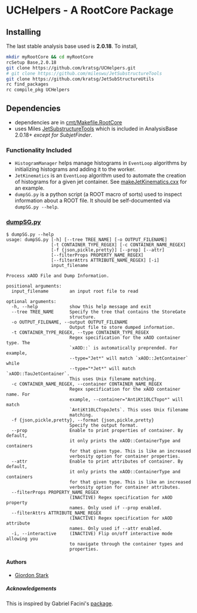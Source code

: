# UCHelpers - A RootCore Package

## Installing
The last stable analysis base used is **2.0.18**. To install,
```bash
mkdir myRootCore && cd myRootCore
rcSetup Base,2.0.18
git clone https://github.com/kratsg/UCHelpers.git
# git clone https://github.com/mileswu/JetSubstructureTools
git clone https://github.com/kratsg/JetSubStructureUtils
rc find_packages
rc compile_pkg UCHelpers
```

## Dependencies
 - dependencies are in [cmt/Makefile.RootCore](cmt/Makefile.RootCore)
 - uses Miles [JetSubstructureTools](https://github.com/mileswu/JetSubstructureTools) which is included in AnalysisBase 2.0.18+ _except for SubjetFinder_.

### Functionality Included
 - `HistogramManager` helps manage histograms in `EventLoop` algorithms by initializing histograms and adding it to the worker.
 - `JetKinematics` is an `EventLoop` algorithm used to automate the creation of histograms for a given jet container. See [makeJetKinematics.cxx](util/makeJetKinematics.cxx) for an example.
 - `dumpSG.py` is a python script (a ROOT macro of sorts) used to inspect information about a ROOT file. It should be self-documented via `dumpSG.py --help`.

### [dumpSG.py](scripts/dumpSG.py)
```
$ dumpSG.py --help
usage: dumpSG.py [-h] [--tree TREE_NAME] [-o OUTPUT_FILENAME]
                 [-t CONTAINER_TYPE_REGEX] [-c CONTAINER_NAME_REGEX]
                 [-f {json,pickle,pretty}] [--prop] [--attr]
                 [--filterProps PROPERTY_NAME_REGEX]
                 [--filterAttrs ATTRIBUTE_NAME_REGEX] [-i]
                 input_filename

Process xAOD File and Dump Information.

positional arguments:
  input_filename        an input root file to read

optional arguments:
  -h, --help            show this help message and exit
  --tree TREE_NAME      Specify the tree that contains the StoreGate
                        structure.
  -o OUTPUT_FILENAME, --output OUTPUT_FILENAME
                        Output file to store dumped information.
  -t CONTAINER_TYPE_REGEX, --type CONTAINER_TYPE_REGEX
                        Regex specification for the xAOD container type. The
                        `xAOD::` is automatically preprended. For example,
                        --type="Jet*" will match `xAOD::JetContainer` while
                        --type="*Jet*" will match `xAOD::TauJetContainer`.
                        This uses Unix filename matching.
  -c CONTAINER_NAME_REGEX, --container CONTAINER_NAME_REGEX
                        Regex specification for the xAOD container name. For
                        example, --container="AntiKt10LCTopo*" will match
                        `AntiKt10LCTopoJets`. This uses Unix filename
                        matching.
  -f {json,pickle,pretty}, --format {json,pickle,pretty}
                        Specify the output format.
  --prop                Enable to print properties of container. By default,
                        it only prints the xAOD::ContainerType and containers
                        for that given type. This is like an increased
                        verbosity option for container properties.
  --attr                Enable to print attributes of container. By default,
                        it only prints the xAOD::ContainerType and containers
                        for that given type. This is like an increased
                        verbosity option for container attributes.
  --filterProps PROPERTY_NAME_REGEX
                        (INACTIVE) Regex specification for xAOD property
                        names. Only used if --prop enabled.
  --filterAttrs ATTRIBUTE_NAME_REGEX
                        (INACTIVE) Regex specification for xAOD attribute
                        names. Only used if --attr enabled.
  -i, --interactive     (INACTIVE) Flip on/off interactive mode allowing you
                        to navigate through the container types and
                        properties.
```

#### Authors
- [Giordon Stark](https://github.com/kratsg)

##### Acknowledgements
This is inspired by Gabriel Facini's [package](https://svnweb.cern.ch/trac/atlasperf/browser/CombPerf/Tracking/TrackingInDenseEnvironments/SimpleAnaxAOD/trunk/HistManager/).
